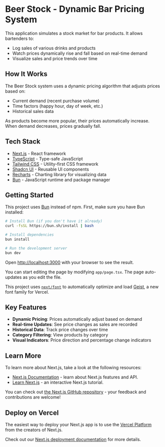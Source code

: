 # Beer Stock - Dynamic Bar Pricing System

This application simulates a stock market for bar products. It allows bartenders to:

- Log sales of various drinks and products
- Watch prices dynamically rise and fall based on real-time demand
- Visualize sales and price trends over time

## How It Works

The Beer Stock system uses a dynamic pricing algorithm that adjusts prices based on:

- Current demand (recent purchase volume)
- Time factors (happy hour, day of week, etc.)
- Historical sales data

As products become more popular, their prices automatically increase. When demand decreases, prices gradually fall.

## Tech Stack

- [Next.js](https://nextjs.org) - React framework
- [TypeScript](https://www.typescriptlang.org/) - Type-safe JavaScript
- [Tailwind CSS](https://tailwindcss.com/) - Utility-first CSS framework
- [Shadcn UI](https://ui.shadcn.com/) - Reusable UI components
- [Recharts](https://recharts.org/) - Charting library for visualizing data
- [Bun](https://bun.sh/) - JavaScript runtime and package manager

## Getting Started

This project uses [Bun](https://bun.sh/) instead of npm. First, make sure you have Bun installed:

```bash
# Install Bun (if you don't have it already)
curl -fsSL https://bun.sh/install | bash

# Install dependencies
bun install

# Run the development server
bun dev
```

Open [http://localhost:3000](http://localhost:3000) with your browser to see the result.

You can start editing the page by modifying `app/page.tsx`. The page auto-updates as you edit the file.

This project uses [`next/font`](https://nextjs.org/docs/app/building-your-application/optimizing/fonts) to automatically optimize and load [Geist](https://vercel.com/font), a new font family for Vercel.

## Key Features

- **Dynamic Pricing**: Prices automatically adjust based on demand
- **Real-time Updates**: See price changes as sales are recorded
- **Historical Data**: Track price changes over time
- **Category Filtering**: View products by category
- **Visual Indicators**: Price direction and percentage change indicators

## Learn More

To learn more about Next.js, take a look at the following resources:

- [Next.js Documentation](https://nextjs.org/docs) - learn about Next.js features and API.
- [Learn Next.js](https://nextjs.org/learn) - an interactive Next.js tutorial.

You can check out [the Next.js GitHub repository](https://github.com/vercel/next.js) - your feedback and contributions are welcome!

## Deploy on Vercel

The easiest way to deploy your Next.js app is to use the [Vercel Platform](https://vercel.com/new?utm_medium=default-template&filter=next.js&utm_source=create-next-app&utm_campaign=create-next-app-readme) from the creators of Next.js.

Check out our [Next.js deployment documentation](https://nextjs.org/docs/app/building-your-application/deploying) for more details.
